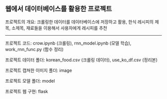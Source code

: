웹에서 데이터베이스를 활용한 프로젝트
---

프로젝트의 개요: 크롤링한 데이터를 데이터베이스에 저장하고 활용, 한식 레시피의 제목, 소제목, 재료들을 이용해서 사용자에게 레시피를 추천

---
프로젝트 코드: crow.ipynb (크롤링), rnn_model.ipynb (모델 학습), work_rnn_func.py (함수 정리)


프로젝트 데이터 폴더: korean_food.csv (크롤링 데이터), use_ko_df.csv (정리본)


프로젝트 캡쳐한 이미지 폴더: image


프로젝트 모델 폴더: model


프로젝트 웹 구현: flask